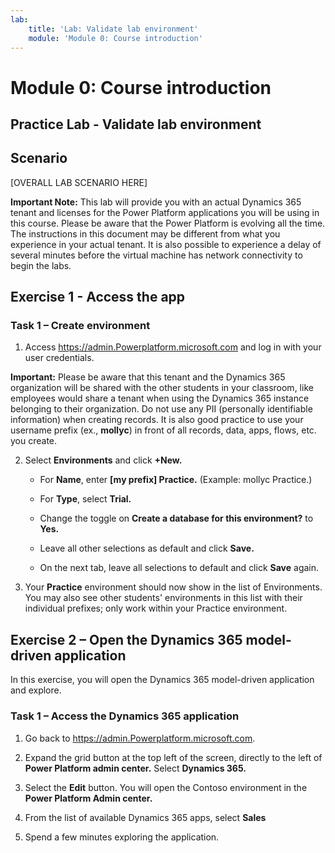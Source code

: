 ```yaml
---
lab:
    title: 'Lab: Validate lab environment'
    module: 'Module 0: Course introduction'
---
```



Module 0: Course introduction
========================

## Practice Lab - Validate lab environment 

Scenario
--------

[OVERALL LAB SCENARIO HERE]


**Important Note:** This lab will provide you with an actual Dynamics 365 tenant
and licenses for the Power Platform applications you will be using in this
course. Please be aware that the Power Platform is evolving all the time. The
instructions in this document may be different from what you experience in your
actual tenant. It is also possible to experience a delay of several
minutes before the virtual machine has network connectivity to begin the labs.

Exercise 1 - Access the app
---------------------------------------------------

### Task 1 – Create environment

1.  Access <https://admin.Powerplatform.microsoft.com> and log in with your user credentials.

**Important:** Please be aware that this tenant and the Dynamics 365 organization will be shared with the other students in your classroom, like employees would share a tenant when using the Dynamics 365 instance belonging to their organization. Do not use any PII (personally identifiable information) when creating records. It is also good practice to use your username prefix (ex., **mollyc**) in front of all records, data, apps, flows, etc. you create.

2. Select **Environments** and click **+New.**

    - For **Name**, enter **[my prefix] Practice.** (Example: mollyc Practice.)
    
    - For **Type**, select **Trial.**
    
    - Change the toggle on **Create a database for this environment?** to **Yes.**
    
    - Leave all other selections as default and click **Save.**
    
    - On the next tab, leave all selections to default and click **Save** again.
    

3. Your **Practice** environment should now show in the list of Environments. You may also see other students' environments in this list with their individual prefixes; only work within your Practice environment.

Exercise 2 – Open the Dynamics 365 model-driven application
---------------------------------------------------

In this exercise, you will open the Dynamics 365 model-driven application and explore.

### Task 1 – Access the Dynamics 365 application

1.  Go back to <https://admin.Powerplatform.microsoft.com>.

2.  Expand the grid button at the top left of the screen, directly to the left of **Power Platform admin center.** Select **Dynamics 365.**

3.  Select the **Edit** button. You will open the Contoso environment in the **Power Platform Admin center.**

4. From the list of available Dynamics 365 apps, select **Sales**

5. Spend a few minutes exploring the application.
